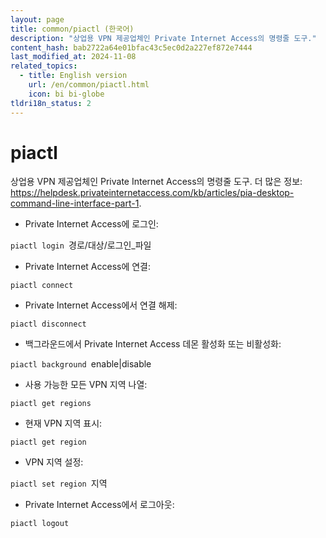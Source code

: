 ```yaml
---
layout: page
title: common/piactl (한국어)
description: "상업용 VPN 제공업체인 Private Internet Access의 명령줄 도구."
content_hash: bab2722a64e01bfac43c5ec0d2a227ef872e7444
last_modified_at: 2024-11-08
related_topics:
  - title: English version
    url: /en/common/piactl.html
    icon: bi bi-globe
tldri18n_status: 2
---
```

# piactl

상업용 VPN 제공업체인 Private Internet Access의 명령줄 도구.
더 많은 정보: <https://helpdesk.privateinternetaccess.com/kb/articles/pia-desktop-command-line-interface-part-1>.

- Private Internet Access에 로그인:

`piactl login `<span class="tldr-var badge badge-pill bg-dark-lm bg-white-dm text-white-lm text-dark-dm font-weight-bold">경로/대상/로그인_파일</span>

- Private Internet Access에 연결:

`piactl connect`

- Private Internet Access에서 연결 해제:

`piactl disconnect`

- 백그라운드에서 Private Internet Access 데몬 활성화 또는 비활성화:

`piactl background `<span class="tldr-var badge badge-pill bg-dark-lm bg-white-dm text-white-lm text-dark-dm font-weight-bold">enable|disable</span>

- 사용 가능한 모든 VPN 지역 나열:

`piactl get regions`

- 현재 VPN 지역 표시:

`piactl get region`

- VPN 지역 설정:

`piactl set region `<span class="tldr-var badge badge-pill bg-dark-lm bg-white-dm text-white-lm text-dark-dm font-weight-bold">지역</span>

- Private Internet Access에서 로그아웃:

`piactl logout`
